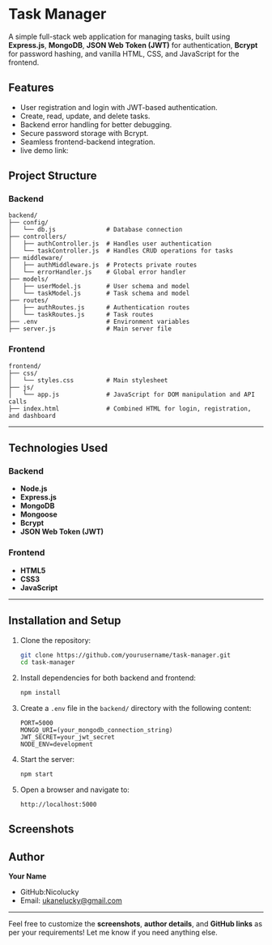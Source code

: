 
# **Task Manager**

A simple full-stack web application for managing tasks, built using **Express.js**, **MongoDB**, **JSON Web Token (JWT)** for authentication, **Bcrypt** for password hashing, and vanilla HTML, CSS, and JavaScript for the frontend.

## **Features**

- User registration and login with JWT-based authentication.
- Create, read, update, and delete tasks.
- Backend error handling for better debugging.
- Secure password storage with Bcrypt.
- Seamless frontend-backend integration.
- live demo link: 

## **Project Structure**

### **Backend**

```
backend/
├── config/
│   └── db.js              # Database connection
├── controllers/
│   ├── authController.js  # Handles user authentication
│   └── taskController.js  # Handles CRUD operations for tasks
├── middleware/
│   ├── authMiddleware.js  # Protects private routes
│   └── errorHandler.js    # Global error handler
├── models/
│   ├── userModel.js       # User schema and model
│   └── taskModel.js       # Task schema and model
├── routes/
│   ├── authRoutes.js      # Authentication routes
│   └── taskRoutes.js      # Task routes
├── .env                   # Environment variables
├── server.js              # Main server file
```

### **Frontend**

```
frontend/
├── css/
│   └── styles.css         # Main stylesheet
├── js/
│   └── app.js             # JavaScript for DOM manipulation and API calls
├── index.html             # Combined HTML for login, registration, and dashboard
```

---

## **Technologies Used**

### Backend
- **Node.js**
- **Express.js**
- **MongoDB**
- **Mongoose**
- **Bcrypt**
- **JSON Web Token (JWT)**

### Frontend
- **HTML5**
- **CSS3**
- **JavaScript**

---

## **Installation and Setup**

1. Clone the repository:
   ```bash
   git clone https://github.com/yourusername/task-manager.git
   cd task-manager
   ```

2. Install dependencies for both backend and frontend:
   ```bash
   npm install
   ```

3. Create a `.env` file in the `backend/` directory with the following content:
   ```
   PORT=5000
   MONGO_URI=(your_mongodb_connection_string)
   JWT_SECRET=your_jwt_secret
   NODE_ENV=development
   ```

4. Start the server:
   ```bash
   npm start
   ```

5. Open a browser and navigate to:
   ```
   http://localhost:5000
   ```


## **Screenshots**


## **Author**

**Your Name**  
- GitHub:Nicolucky 
- Email: ukanelucky@gmail.com

--- 

Feel free to customize the **screenshots**, **author details**, and **GitHub links** as per your requirements! Let me know if you need anything else.
